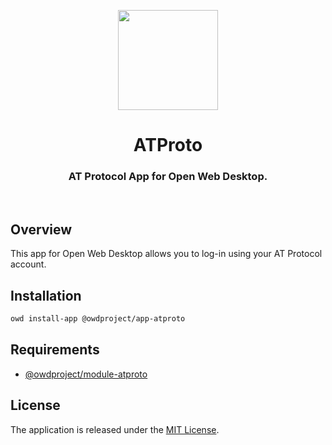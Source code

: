 <p align="center">
  <img width="160" height="160" src="https://avatars.githubusercontent.com/u/201536780?s=160&v=4" />
</p>
<h1 align="center">ATProto</h1>
<h3 align="center">
  AT Protocol App for Open Web Desktop.
</h3>

<br />

## Overview

This app for Open Web Desktop allows you to log-in using your AT Protocol account.

## Installation

```bash
owd install-app @owdproject/app-atproto
```

## Requirements

- [@owdproject/module-atproto](https://github.com/atproto-os/module-atproto)

## License

The application is released under the [MIT License](LICENSE).
